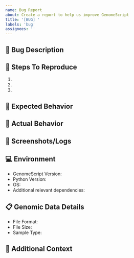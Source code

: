 ```yaml
---
name: Bug Report
about: Create a report to help us improve GenomeScript
title: '[BUG] '
labels: 'bug'
assignees: ''
---
```


## 🐛 Bug Description
<!-- A clear and concise description of what the bug is -->

## 🔄 Steps To Reproduce
1. 
2. 
3. 

## 🤔 Expected Behavior
<!-- What you expected to happen -->

## 📝 Actual Behavior
<!-- What actually happened -->

## 📸 Screenshots/Logs
<!-- If applicable, add screenshots or logs to help explain your problem -->

## 💻 Environment
- GenomeScript Version:
- Python Version:
- OS:
- Additional relevant dependencies:

## 📋 Genomic Data Details
<!-- If using genomic data, please provide format and relevant details -->
- File Format:
- File Size:
- Sample Type:

## 📝 Additional Context
<!-- Add any other context about the problem here --> 